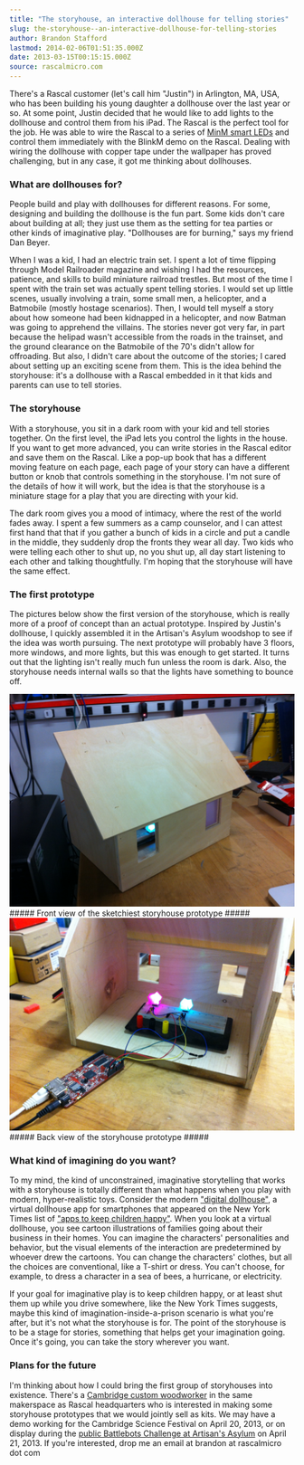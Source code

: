 ```yaml
---
title: "The storyhouse, an interactive dollhouse for telling stories"
slug: the-storyhouse--an-interactive-dollhouse-for-telling-stories
author: Brandon Stafford
lastmod: 2014-02-06T01:51:35.000Z
date: 2013-03-15T00:15:15.000Z
source: rascalmicro.com
---
```


There's a Rascal customer (let's call him "Justin") in Arlington, MA, USA, who has been building his young daughter a dollhouse over the last year or so. At some point, Justin decided that he would like to add lights to the dollhouse and control them from his iPad. The Rascal is the perfect tool for the job. He was able to wire the Rascal to a series of [MinM smart LEDs][1] and control them immediately with the BlinkM demo on the Rascal. Dealing with wiring the dollhouse with copper tape under the wallpaper has proved challenging, but in any case, it got me thinking about dollhouses.

### What are dollhouses for? ###

People build and play with dollhouses for different reasons. For some, designing and building the dollhouse is the fun part. Some kids don't care about building at all; they just use them as the setting for tea parties or other kinds of imaginative play. "Dollhouses are for burning," says my friend Dan Beyer.

When I was a kid, I had an electric train set. I spent a lot of time flipping through Model Railroader magazine and wishing I had the resources, patience, and skills to build miniature railroad trestles. But most of the time I spent with the train set was actually spent telling stories. I would set up little scenes, usually involving a train, some small men, a helicopter, and a Batmobile (mostly hostage scenarios). Then, I would tell myself a story about how someone had been kidnapped in a helicopter, and now Batman was going to apprehend the villains. The stories never got very far, in part because the helipad wasn't accessible from the roads in the trainset, and the ground clearance on the Batmobile of the 70's didn't allow for offroading. But also, I didn't care about the outcome of the stories; I cared about setting up an exciting scene from them. This is the idea behind the storyhouse: it's a dollhouse with a Rascal embedded in it that kids and parents can use to tell stories.

### The storyhouse ###

With a storyhouse, you sit in a dark room with your kid and tell stories together. On the first level, the iPad lets you control the lights in the house. If you want to get more advanced, you can write stories in the Rascal editor and save them on the Rascal. Like a pop-up book that has a different moving feature on each page, each page of your story can have a different button or knob that controls something in the storyhouse. I'm not sure of the details of how it will work, but the idea is that the storyhouse is a miniature stage for a play that you are directing with your kid.

The dark room gives you a mood of intimacy, where the rest of the world fades away. I spent a few summers as a camp counselor, and I can attest first hand that that if you gather a bunch of kids in a circle and put a candle in the middle, they suddenly drop the fronts they wear all day. Two kids who were telling each other to shut up, no you shut up, all day start listening to each other and talking thoughtfully. I'm hoping that the storyhouse will have the same effect.

### The first prototype ###

The pictures below show the first version of the storyhouse, which is really more of a proof of concept than an actual prototype. Inspired by Justin's dollhouse, I quickly assembled it in the Artisan's Asylum woodshop to see if the idea was worth pursuing. The next prototype will probably have 3 floors, more windows, and more lights, but this was enough to get started. It turns out that the lighting isn't really much fun unless the room is dark. Also, the storyhouse needs internal walls so that the lights have something to bounce off.

<img src="/img/proto-storyhouse-front.jpg" width="820px">
##### Front view of the sketchiest storyhouse prototype #####

<img src="/img/proto-storyhouse-back.jpg" width="820px">
##### Back view of the storyhouse prototype #####

### What kind of imagining do you want? ###

To my mind, the kind of unconstrained, imaginative storytelling that works with a storyhouse is totally different than what happens when you play with modern, hyper-realistic toys. Consider the modern ["digital dollhouse"][2], a virtual dollhouse app for smartphones that appeared on the New York Times list of ["apps to keep children happy"][3]. When you look at a virtual dollhouse, you see cartoon illustrations of families going about their business in their homes. You can imagine the characters' personalities and behavior, but the visual elements of the interaction are predetermined by whoever drew the cartoons. You can change the characters' clothes, but all the choices are conventional, like a T-shirt or dress. You can't choose, for example, to dress a character in a sea of bees, a hurricane, or electricity.

If your goal for imaginative play is to keep children happy, or at least shut them up while you drive somewhere, like the New York Times suggests, maybe this kind of imagination-inside-a-prison scenario is what you're after, but it's not what the storyhouse is for. The point of the storyhouse is to be a stage for stories, something that helps get your imagination going. Once it's going, you can take the story wherever you want.

### Plans for the future ###

I'm thinking about how I could bring the first group of storyhouses into existence. There's a [Cambridge custom woodworker][4] in the same makerspace as Rascal headquarters who is interested in making some storyhouse prototypes that we would jointly sell as kits. We may have a demo working for the Cambridge Science Festival on April 20, 2013, or on display during the [public Battlebots Challenge at Artisan's Asylum][5] on April 21, 2013. If you're interested, drop me an email at brandon at rascalmicro dot com

[1]: http://thingm.com/products/blinkm-minm.html
[2]: http://www.myplayhomeapp.com/
[3]: http://travel.nytimes.com/2011/12/25/travel/apps-to-keep-children-happy.html
[4]: http://www.nswoodworking.com/
[5]: http://artisansasylumbattlebotschallenge.eventbrite.com/